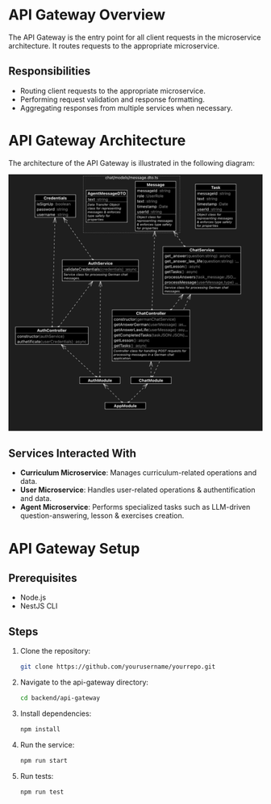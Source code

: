 # API Gateway Overview

The API Gateway is the entry point for all client requests in the microservice architecture. It routes requests to the appropriate microservice.

## Responsibilities

- Routing client requests to the appropriate microservice.
- Performing request validation and response formatting.
- Aggregating responses from multiple services when necessary.

# API Gateway Architecture

The architecture of the API Gateway is illustrated in the following diagram:

![Architecture](../res/api_gateway.png)

## Services Interacted With

- **Curriculum Microservice**: Manages curriculum-related operations and data.
- **User Microservice**: Handles user-related operations & authentification and data.
- **Agent Microservice**: Performs specialized tasks such as LLM-driven question-answering, lesson & exercises creation.

# API Gateway Setup

## Prerequisites

- Node.js
- NestJS CLI

## Steps

1. Clone the repository:
    ```sh
    git clone https://github.com/yourusername/yourrepo.git
    ```

2. Navigate to the api-gateway directory:
    ```sh
    cd backend/api-gateway
    ```

3. Install dependencies:
    ```sh
    npm install
    ```

4. Run the service:
    ```sh
    npm run start
    ```

5. Run tests:
    ```sh
    npm run test
    ```